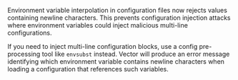 Environment variable interpolation in configuration files now rejects values containing newline characters. This prevents configuration
injection attacks where environment variables could inject malicious multi-line configurations.

If you need to inject multi-line configuration blocks, use a config pre-processing tool like `envsubst` instead. Vector will produce an
error message identifying which environment variable contains newline characters when loading a configuration that references such
variables.
